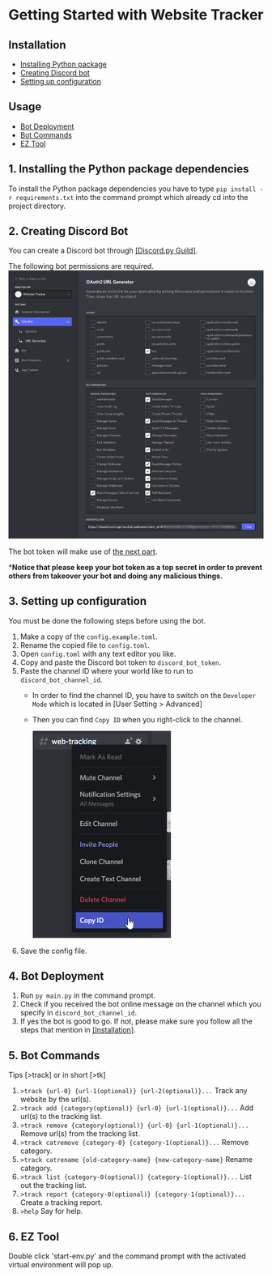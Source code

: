 # Getting Started with Website Tracker

## Installation
- [Installing Python package](#installing-python-package)
- [Creating Discord bot](#creating-discord-bot)
- [Setting up configuration](#setting-up-configuration)

## Usage
- [Bot Deployment](#bot-deployment)
- [Bot Commands](#bot-commands)
- [EZ Tool](#ez-tool)

<a name="installing-python-package"></a>
## 1. Installing the Python package dependencies

To install the Python package dependencies you have to type `pip install -r requirements.txt` into the command prompt which already cd into the project directory.


<a name="creating-discord-bot"></a>
## 2. Creating Discord Bot

You can create a Discord bot through [[Discord.py Guild]](https://discordpy.readthedocs.io/en/stable/discord.html).

The following bot permissions are required.
   ![alt text](/docs/imgs/discord-bot-permission-requirement.png)

The bot token will make use of [the next part](#setting-up-configuration).

***Notice that please keep your bot token as a top secret in order to prevent others from takeover your bot and doing any malicious things.**

<a name="setting-up-configuration"></a>
## 3. Setting up configuration

You must be done the following steps before using the bot.

1. Make a copy of the `config.example.toml`.
2. Rename the copied file to `config.toml`.
3. Open `config.toml` with any text editor you like.
4. Copy and paste the Discord bot token to `discord_bot_token`.
5. Paste the channel ID where your world like to run to `discord_bot_channel_id`.
   * In order to find the channel ID, you have to switch on the `Developer Mode` which is located in [User Setting > Advanced]
   * Then you can find `Copy ID` when you right-click to the channel.
   
      ![alt text](/docs/imgs/discord-copy-channel-id.png)
6. Save the config file.

<a name="bot-deployment"></a>
## 4. Bot Deployment

1. Run `py main.py` in the command prompt.
2. Check if you received the bot online message on the channel which you specify in `discord_bot_channel_id`.
3. If yes the bot is good to go. If not, please make sure you follow all the steps that mention in [[Installation]](#installing-python-package).

<a name="bot-commands"></a>
## 5. Bot Commands

Tips [>track] or in short [>tk]

1. `>track {url-0} {url-1(optional)} {url-2(optional)}...` Track any website by the url(s).
2. `>track add {category(optional)} {url-0} {url-1(optional)}...` Add url(s) to the tracking list.
3. `>track remove {category(optional)} {url-0} {url-1(optional)}...` Remove url(s) from the tracking list.
4. `>track catremove {category-0} {category-1(optional)}...` Remove category.
5. `>track catrename {old-category-name} {new-category-name}` Rename category.
6. `>track list {category-0(optional)} {category-1(optional)}...` List out the tracking list.
7. `>track report {category-0(optional)} {category-1(optional)}...` Create a tracking report.
8. `>help` Say for help.


<a name="ez-tool"></a>
## 6. EZ Tool

Double click 'start-env.py' and the command prompt with the activated virtual environment will pop up.
